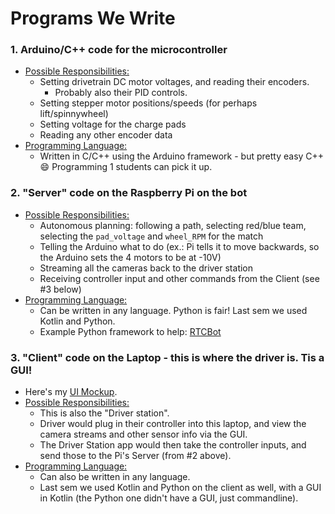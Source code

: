 # Programs We Write

### 1. Arduino/C++ code for the microcontroller
- <u>Possible Responsibilities:</u>
  - Setting drivetrain DC motor voltages, and reading their encoders.
    - Probably also their PID controls.
  - Setting stepper motor positions/speeds (for perhaps lift/spinnywheel)
  - Setting voltage for the charge pads
  - Reading any other encoder data
- <u>Programming Language:</u>
  - Written in C/C++ using the Arduino framework - but pretty easy C++ 😄 Programming 1 students can pick it up.

### 2. "Server" code on the Raspberry Pi on the bot
- <u>Possible Responsibilities:</u>
  - Autonomous planning: following a path, selecting red/blue team, selecting the `pad_voltage` and `wheel_RPM` for the match
  - Telling the Arduino what to do (ex.: Pi tells it to move backwards, so the Arduino sets the 4 motors to be at -10V)
  - Streaming all the cameras back to the driver station
  - Receiving controller input and other commands from the Client (see #3 below)
- <u>Programming Language:</u>
  - Can be written in any language. Python is fair! Last sem we used Kotlin and Python.
  - Example Python framework to help: [RTCBot](https://rtcbot.readthedocs.io/en/latest/examples/remotecontrol/README.html)

### 3. "Client" code on the Laptop - this is where the driver is. Tis a GUI!
- Here's my [UI Mockup](https://docs.google.com/presentation/d/16uvMm6rYv_J0msN8qPZQq8pTDy1lySPG2yX7DNMqpps).
- <u>Possible Responsibilities:</u>
  - This is also the "Driver station".
  - Driver would plug in their controller into this laptop, and view the camera streams and other sensor info via the GUI.
  - The Driver Station app would then take the controller inputs, and send those to the Pi's Server (from #2 above).
- <u>Programming Language:</u>
  - Can also be written in any language.
  - Last sem we used Kotlin and Python on the client as well, with a GUI in Kotlin (the Python one didn't have a GUI, just commandline).

